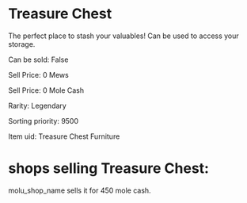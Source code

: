 # Treasure Chest

The perfect place to stash your valuables! Can be used to access your storage.

Can be sold: False

Sell Price: 0 Mews

Sell Price: 0 Mole Cash

Rarity: Legendary

Sorting priority: 9500

Item uid: Treasure Chest Furniture

# shops selling Treasure Chest:

molu_shop_name sells it for 450 mole cash.